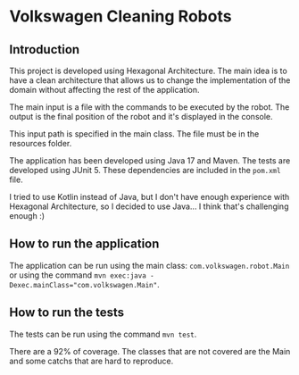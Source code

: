 # Volkswagen Cleaning Robots

## Introduction

This project is developed using Hexagonal Architecture. The main idea is to have a clean architecture that allows us to
change the implementation of the domain without affecting the rest of the application.

The main input is a file with the commands to be executed by the robot. The output is the final position of the robot
and it's displayed in the console.

This input path is specified in the main class. The file must be in the resources folder.

The application has been developed using Java 17 and Maven. The tests are developed using JUnit 5. These dependencies
are included in the `pom.xml` file.

I tried to use Kotlin instead of Java, but I don't have enough experience with Hexagonal Architecture, so I decided to
use Java... I think that's challenging enough :)

## How to run the application

The application can be run using the main class: `com.volkswagen.robot.Main` or using the
command `mvn exec:java -Dexec.mainClass="com.volkswagen.Main"`.

## How to run the tests

The tests can be run using the command `mvn test`.

There are a 92% of coverage. The classes that are not covered are the Main and some catchs that are hard to reproduce.



